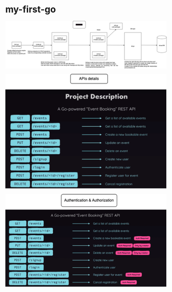 # my-first-go



![stack_heap](images/architecture.drawio.png "icon")

![stack_heap](images/apis.drawio.png "icon")

![stack_heap](images/authentication_authorization.drawio.png "icon")